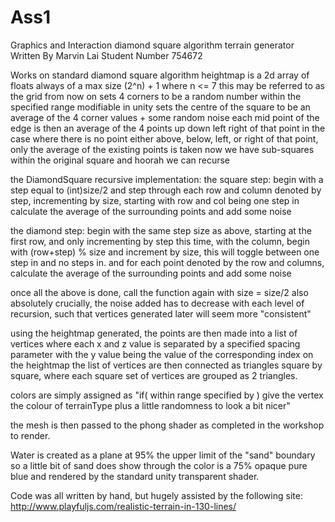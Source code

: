# Ass1
Graphics and Interaction diamond square algorithm terrain generator 
Written By Marvin Lai
Student Number 754672

Works on standard diamond square algorithm
heightmap is a 2d array of floats always of a max size (2^n) + 1 where n <= 7 this may be referred to as the grid from now on
sets 4 corners to be a random number within the specified range modifiable in unity
sets the centre of the square to be an average of the 4 corner values + some random noise
each mid point of the edge is then an average of the 4 points up down left right of that point
in the case where there is no point either above, below, left, or right of that point, only the average of the existing points is taken
now we have sub-squares within the original square and hoorah we can recurse

the DiamondSquare recursive implementation:
the square step:
begin with a step equal to (int)size/2 and step through each row and column denoted by step, incrementing by size,
starting with row and col being one step in
calculate the average of the surrounding points and add some noise

the diamond step:
begin with the same step size as above, starting at the first row, and only incrementing by step this time,
with the column, begin with (row+step) % size and increment by size, this will toggle between one step in and no steps in.
and for each point denoted by the row and columns, calculate the average of the surrounding points and add some noise

once all the above is done, call the function again with size = size/2
also absolutely crucially, the noise added has to decrease with each level of recursion, such that vertices generated later will seem more "consistent"

using the heightmap generated, the points are then made into a list of vertices where each x and z value is separated by a specified spacing parameter
with the y value being the value of the corresponding index on the heightmap
the list of vertices are then connected as triangles square by square, where each square set of vertices are grouped as 2 triangles.

colors are simply assigned as "if( within range specified by <terrainType> ) give the vertex the colour of terrainType plus a little randomness to look a bit nicer"

the mesh is then passed to the phong shader as completed in the workshop to render.

Water is created as a plane at 95% the upper limit of the "sand" boundary so a little bit of sand does show through
the color is a 75% opaque pure blue and rendered by the standard unity transparent shader. 

Code was all written by hand, but hugely assisted by the following site: 
http://www.playfuljs.com/realistic-terrain-in-130-lines/
